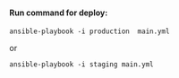 #### Run command for deploy:

```
ansible-playbook -i production  main.yml
```

or


```
ansible-playbook -i staging main.yml
```